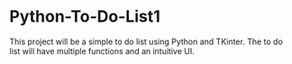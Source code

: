 # Python-To-Do-List1
This project will be a simple to do list using Python and TKinter. The to do list will have multiple functions and an intuitive UI.
